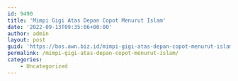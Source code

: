 ```yaml
---
id: 9490
title: 'Mimpi Gigi Atas Depan Copot Menurut Islam'
date: '2022-09-13T09:35:06+00:00'
author: admin
layout: post
guid: 'https://bos.awn.biz.id/mimpi-gigi-atas-depan-copot-menurut-islam/'
permalink: /mimpi-gigi-atas-depan-copot-menurut-islam/
categories:
    - Uncategorized
---
```


